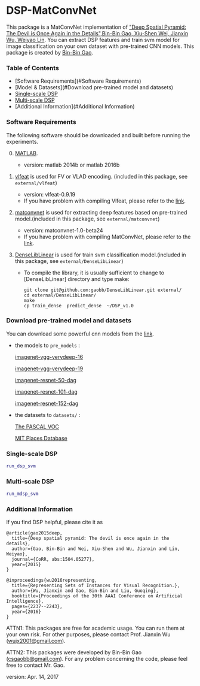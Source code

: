 # DSP-MatConvNet

This package is a MatConvNet implementation of ["Deep Spatial Pyramid: The Devil is Once Again in the Details",Bin-Bin Gao, Xiu-Shen Wei, Jianxin Wu, Weiyao Lin](https://arxiv.org/abs/1504.05277). You can extract DSP features and train svm model for image classification on your own dataset with pre-trained CNN models. This package is created by [Bin-Bin Gao](http://lamda.nju.edu.cn/gaobb/).

### Table of Contents
* [Software Requirements](#Software Requirements)
* [Model & Datasets](#Download pre-trained model and datasets)
* [Single-scale DSP](#train-from-scratch)
* [Multi-scale DSP](#fine-tune-your-own)
* [Additional Information](#Additional Information)

### Software Requirements
The following software should be downloaded and built before running the experiments.

0. [MATLAB](https://mathworks.com/products/matlab.html).
    - version: matlab 2014b or matlab 2016b

0. [vlfeat](http://www.vlfeat.org/) is used for FV or VLAD encoding. (included in this package, see `external/vlfeat`)
    - version: vlfeat-0.9.19
    - If you have problem with compiling Vlfeat, please refer to the [link](http://www.vlfeat.org/compiling.html).
    
0. [matconvnet](http://www.vlfeat.org/matconvnet/) is used for extracting deep features based on pre-trained model.(included in this package, see `external/matconvnet`)
    - version: matconvnet-1.0-beta24
    - If you have problem with compiling MatConvNet, please refer to the [link](http://www.vlfeat.org/matconvnet/install/).

0. [DenseLibLinear](https://github.com/gaobb/DenseLIBLINEAR) is used for train svm classification model.(included in this package, see `external/DenseLibLinear`)
    - To compile the library, it is usually sufficient to change to [DenseLibLinear] directory and type make:
      ```
      git clone git@github.com:gaobb/DenseLibLinear.git external/
      cd external/DenseLibLinear/
      make
      cp train_dense  predict_dense  ~/DSP_v1.0
      ```

### Download pre-trained model and datasets
You can download some powerful cnn models from the [link](http://www.vlfeat.org/matconvnet/pretrained/).

- the models to `pre_models` : 

  [imagenet-vgg-verydeep-16](http://www.vlfeat.org/matconvnet/models/imagenet-vgg-verydeep-16.mat)

  [imagenet-vgg-verydeep-19](http://www.vlfeat.org/matconvnet/models/imagenet-vgg-verydeep-19.mat)

  [imagenet-resnet-50-dag](http://www.vlfeat.org/matconvnet/models/imagenet-resnet-50-dag.mat) 

  [imagenet-resnet-101-dag](http://www.vlfeat.org/matconvnet/models/imagenet-resnet-101-dag.mat) 

  [imagenet-resnet-152-dag](http://www.vlfeat.org/matconvnet/models/imagenet-resnet-152-dag.mat) 

- the datasets to `datasets/` : 

  [The PASCAL VOC](http://host.robots.ox.ac.uk/pascal/VOC/)

  [MIT Places Database](http://places.csail.mit.edu/)

### Single-scale DSP
```matlab
run_dsp_svm
```
### Multi-scale DSP
```matlab
run_mdsp_svm
```
### Additional Information
If you find DSP helpful, please cite it as
```
@article{gao2015deep,
  title={Deep spatial pyramid: The devil is once again in the details},
  author={Gao, Bin-Bin and Wei, Xiu-Shen and Wu, Jianxin and Lin, Weiyao},
  journal={CoRR, abs:1504.05277},
  year={2015}
}

@inproceedings{wu2016representing,
  title={Representing Sets of Instances for Visual Recognition.},
  author={Wu, Jianxin and Gao, Bin-Bin and Liu, Guoqing},
  booktitle={Proceedings of the 30th AAAI Conference on Artificial Intelligence},
  pages={2237--2243},
  year={2016}
}
```

ATTN1: This packages are free for academic usage. You can run them at your own risk. For other
purposes, please contact Prof. Jianxin Wu (wujx2001@gmail.com).


ATTN2: This packages were developed by Bin-Bin Gao (csgaobb@gmail.com).
For any problem concerning the code, please feel free to contact Mr. Gao.

version: Apr. 14, 2017

